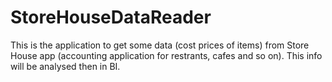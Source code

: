 # StoreHouseDataReader
This is the application to get some data (cost prices of items) from Store House app (accounting application for restrants, cafes and so on).
This info will be analysed then in BI.
